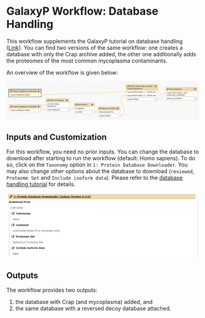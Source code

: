 # GalaxyP Workflow: Database Handling

This workflow supplements the GalaxyP tutorial on database handling ([Link]({{site.url}}topics/proteomics/tutorials/database-handling/tutorial.html)).
You can find two versions of the same workflow: one creates a database with only the Crap archive added, the other one additionally adds the proteomes of the most common mycoplasma contaminants.

An overview of the workflow is given below:

![Database Handling Workflow](../../../images/wf_databaseHandling.png)

## Inputs and Customization

For this workflow, you need no prior inputs. You can change the database to download after starting to run the workflow (default: Homo sapiens). To do so, click on the `Taxonomy` option in `1: Protein Database Downloader`.
You may also change other options about the database to download (`reviewed`, `Proteome Set` and `Include isoform data`). Please refer to the [database handling tutorial]({{site.url}}topics/proteomics/tutorials/database-handling/tutorial.html) for details.

![Input_options](../../../images/wf_databaseHandling_options.png)

## Outputs

The workflow provides two outputs:

1. the database with Crap (and mycoplasma) added, and
2. the same database with a reversed decoy database attached.
